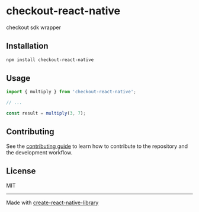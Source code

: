 # checkout-react-native

checkout sdk wrapper

## Installation


```sh
npm install checkout-react-native
```


## Usage


```js
import { multiply } from 'checkout-react-native';

// ...

const result = multiply(3, 7);
```


## Contributing

See the [contributing guide](CONTRIBUTING.md) to learn how to contribute to the repository and the development workflow.

## License

MIT

---

Made with [create-react-native-library](https://github.com/callstack/react-native-builder-bob)

